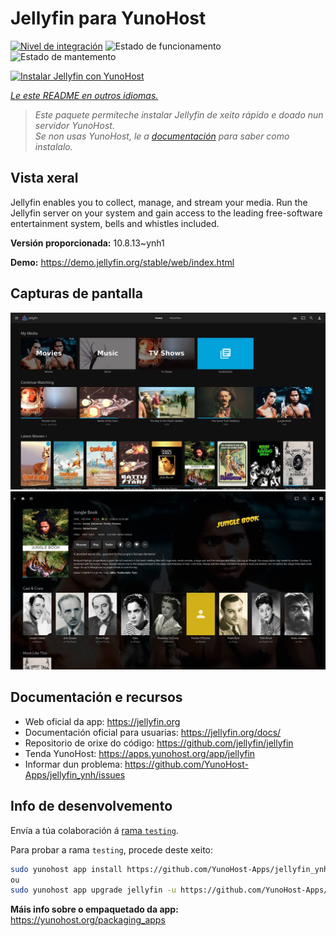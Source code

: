 <!--
NOTA: Este README foi creado automáticamente por <https://github.com/YunoHost/apps/tree/master/tools/readme_generator>
NON debe editarse manualmente.
-->

# Jellyfin para YunoHost

[![Nivel de integración](https://dash.yunohost.org/integration/jellyfin.svg)](https://dash.yunohost.org/appci/app/jellyfin) ![Estado de funcionamento](https://ci-apps.yunohost.org/ci/badges/jellyfin.status.svg) ![Estado de mantemento](https://ci-apps.yunohost.org/ci/badges/jellyfin.maintain.svg)

[![Instalar Jellyfin con YunoHost](https://install-app.yunohost.org/install-with-yunohost.svg)](https://install-app.yunohost.org/?app=jellyfin)

*[Le este README en outros idiomas.](./ALL_README.md)*

> *Este paquete permíteche instalar Jellyfin de xeito rápido e doado nun servidor YunoHost.*  
> *Se non usas YunoHost, le a [documentación](https://yunohost.org/install) para saber como instalalo.*

## Vista xeral

Jellyfin enables you to collect, manage, and stream your media. Run the Jellyfin server on your system and gain access to the leading free-software entertainment system, bells and whistles included.


**Versión proporcionada:** 10.8.13~ynh1

**Demo:** <https://demo.jellyfin.org/stable/web/index.html>

## Capturas de pantalla

![Captura de pantalla de Jellyfin](./doc/screenshots/jellyfin-1.jpg)
![Captura de pantalla de Jellyfin](./doc/screenshots/jellyfin-2.jpg)

## Documentación e recursos

- Web oficial da app: <https://jellyfin.org>
- Documentación oficial para usuarias: <https://jellyfin.org/docs/>
- Repositorio de orixe do código: <https://github.com/jellyfin/jellyfin>
- Tenda YunoHost: <https://apps.yunohost.org/app/jellyfin>
- Informar dun problema: <https://github.com/YunoHost-Apps/jellyfin_ynh/issues>

## Info de desenvolvemento

Envía a túa colaboración á [rama `testing`](https://github.com/YunoHost-Apps/jellyfin_ynh/tree/testing).

Para probar a rama `testing`, procede deste xeito:

```bash
sudo yunohost app install https://github.com/YunoHost-Apps/jellyfin_ynh/tree/testing --debug
ou
sudo yunohost app upgrade jellyfin -u https://github.com/YunoHost-Apps/jellyfin_ynh/tree/testing --debug
```

**Máis info sobre o empaquetado da app:** <https://yunohost.org/packaging_apps>
